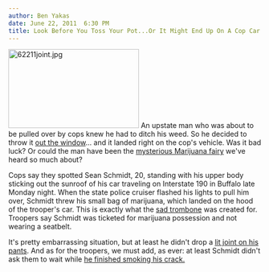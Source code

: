 ```yaml
---
author: Ben Yakas
date: June 22, 2011  6:30 PM
title: Look Before You Toss Your Pot...Or It Might End Up On A Cop Car
---
```


<p><span class="mt-enclosure mt-enclosure-image" style="display: inline;"> <img alt="62211joint.jpg" src="https://web.archive.org/web/20110623143310im_/http://gothamist.com/attachments/byakas/62211joint.jpg" width="260" height="157" class="image-left"> </span>An upstate man who was about to be pulled over by cops knew he had to ditch his weed. So he decided to throw it <a href="https://web.archive.org/web/20110623143310/http://www.cbsnews.com/stories/2011/06/22/national/main20073297.shtml#ixzz1Q1zX06Sd">out the window</a>... and it landed right on the cop&apos;s vehicle. Was it bad luck? Or could the man have been the <a href="https://web.archive.org/web/20110623143310/http://gothamist.com/2011/05/01/mysterious_packages_of_pot_being_de.php">mysterious Marijuana fairy</a> we&apos;ve heard so much about?</p>

<p>Cops say they spotted Sean Schmidt, 20, standing with his upper body sticking out the sunroof of his car traveling on Interstate 190 in Buffalo late Monday night. When the state police cruiser flashed his lights to pull him over, Schmidt threw his small bag of marijuana, which landed on the hood of the trooper&apos;s car. This is exactly what the <a href="https://web.archive.org/web/20110623143310/http://www.sadtrombone.com/">sad trombone</a> was created for. Troopers say Schmidt was ticketed for marijuana possession and not wearing a seatbelt.</p>

<p>It&apos;s pretty embarrassing situation, but at least he didn&apos;t drop a <a href="https://web.archive.org/web/20110623143310/http://www.youtube.com/watch?v=fnpO8_WwBjA&amp;feature=related">lit joint on his pants</a>. And as for the troopers, we must add, as ever: at least Schmidt didn&apos;t ask them to wait while <a href="https://web.archive.org/web/20110623143310/http://gothamist.com/2010/09/10/man_asks_police_to_wait_while_he_fi.php">he finished smoking his crack.</a></p>